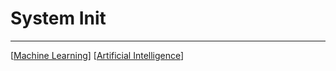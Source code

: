# System Init

---
[[Machine Learning]]
[[Artificial Intelligence]]


[//begin]: # "Autogenerated link references for markdown compatibility"
[Machine Learning]: <Machine Learning.md> "Proving our ways to Predictions"
[Artificial Intelligence]: <Artificial Intelligence.md> "Pacman: Journey's End"
[//end]: # "Autogenerated link references"